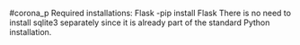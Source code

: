 #corona_p
Required installations:
Flask -pip install Flask
There is no need to install sqlite3 separately since it is already part of the standard Python installation.

